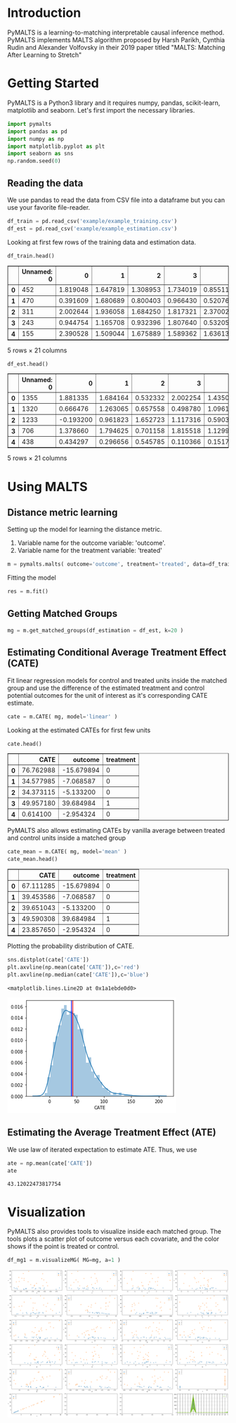 # Introduction
PyMALTS is a learning-to-matching interpretable causal inference method. PyMALTS implements MALTS algorithm proposed by Harsh Parikh, Cynthia Rudin and Alexander Volfovsky in their 2019 paper titled "MALTS: Matching After Learning to Stretch"

# Getting Started
PyMALTS is a Python3 library and it requires numpy, pandas, scikit-learn, matplotlib and seaborn. Let's first import the necessary libraries. 



```python
import pymalts
import pandas as pd
import numpy as np
import matplotlib.pyplot as plt
import seaborn as sns
np.random.seed(0)
```

## Reading the data
We use pandas to read the data from CSV file into a dataframe but you can use your favorite file-reader.


```python
df_train = pd.read_csv('example/example_training.csv')
df_est = pd.read_csv('example/example_estimation.csv')
```

Looking at first few rows of the training data and estimation data.


```python
df_train.head()
```




<div>
<style scoped>
    .dataframe tbody tr th:only-of-type {
        vertical-align: middle;
    }

    .dataframe tbody tr th {
        vertical-align: top;
    }

    .dataframe thead th {
        text-align: right;
    }
</style>
<table border="1" class="dataframe">
  <thead>
    <tr style="text-align: right;">
      <th></th>
      <th>Unnamed: 0</th>
      <th>0</th>
      <th>1</th>
      <th>2</th>
      <th>3</th>
      <th>4</th>
      <th>5</th>
      <th>6</th>
      <th>7</th>
      <th>8</th>
      <th>...</th>
      <th>10</th>
      <th>11</th>
      <th>12</th>
      <th>13</th>
      <th>14</th>
      <th>15</th>
      <th>16</th>
      <th>17</th>
      <th>outcome</th>
      <th>treated</th>
    </tr>
  </thead>
  <tbody>
    <tr>
      <th>0</th>
      <td>452</td>
      <td>1.819048</td>
      <td>1.647819</td>
      <td>1.308953</td>
      <td>1.734019</td>
      <td>0.855118</td>
      <td>1.977119</td>
      <td>1.350102</td>
      <td>1.680756</td>
      <td>1.461630</td>
      <td>...</td>
      <td>1.814832</td>
      <td>2.414663</td>
      <td>1.349697</td>
      <td>1.689332</td>
      <td>1.908062</td>
      <td>0.213754</td>
      <td>1.995093</td>
      <td>0.229470</td>
      <td>65.357913</td>
      <td>1</td>
    </tr>
    <tr>
      <th>1</th>
      <td>470</td>
      <td>0.391609</td>
      <td>1.680689</td>
      <td>0.800403</td>
      <td>0.966430</td>
      <td>0.520767</td>
      <td>0.509781</td>
      <td>1.089567</td>
      <td>1.135084</td>
      <td>1.573440</td>
      <td>...</td>
      <td>2.164498</td>
      <td>0.770808</td>
      <td>2.872847</td>
      <td>1.335996</td>
      <td>1.922559</td>
      <td>1.194346</td>
      <td>1.144125</td>
      <td>0.786834</td>
      <td>-8.773791</td>
      <td>0</td>
    </tr>
    <tr>
      <th>2</th>
      <td>311</td>
      <td>2.002644</td>
      <td>1.936058</td>
      <td>1.684250</td>
      <td>1.817321</td>
      <td>2.370025</td>
      <td>2.194189</td>
      <td>1.506828</td>
      <td>2.023798</td>
      <td>-1.818878</td>
      <td>...</td>
      <td>-1.103308</td>
      <td>-1.182929</td>
      <td>-0.728503</td>
      <td>1.144823</td>
      <td>1.438420</td>
      <td>2.330082</td>
      <td>1.169831</td>
      <td>0.955778</td>
      <td>-15.044913</td>
      <td>0</td>
    </tr>
    <tr>
      <th>3</th>
      <td>243</td>
      <td>0.944754</td>
      <td>1.165708</td>
      <td>0.932396</td>
      <td>1.807640</td>
      <td>0.532053</td>
      <td>0.527254</td>
      <td>0.537563</td>
      <td>0.692490</td>
      <td>-1.447944</td>
      <td>...</td>
      <td>2.079438</td>
      <td>1.496016</td>
      <td>0.418019</td>
      <td>3.421552</td>
      <td>-1.644336</td>
      <td>0.551145</td>
      <td>0.577592</td>
      <td>0.263000</td>
      <td>-5.346794</td>
      <td>0</td>
    </tr>
    <tr>
      <th>4</th>
      <td>155</td>
      <td>2.390528</td>
      <td>1.509044</td>
      <td>1.675889</td>
      <td>1.589362</td>
      <td>1.636131</td>
      <td>1.678246</td>
      <td>1.755178</td>
      <td>1.312119</td>
      <td>-2.048745</td>
      <td>...</td>
      <td>2.007166</td>
      <td>2.626542</td>
      <td>1.414703</td>
      <td>0.826678</td>
      <td>2.482560</td>
      <td>1.616941</td>
      <td>0.059490</td>
      <td>0.780916</td>
      <td>-17.352554</td>
      <td>0</td>
    </tr>
  </tbody>
</table>
<p>5 rows × 21 columns</p>
</div>




```python
df_est.head()
```




<div>
<style scoped>
    .dataframe tbody tr th:only-of-type {
        vertical-align: middle;
    }

    .dataframe tbody tr th {
        vertical-align: top;
    }

    .dataframe thead th {
        text-align: right;
    }
</style>
<table border="1" class="dataframe">
  <thead>
    <tr style="text-align: right;">
      <th></th>
      <th>Unnamed: 0</th>
      <th>0</th>
      <th>1</th>
      <th>2</th>
      <th>3</th>
      <th>4</th>
      <th>5</th>
      <th>6</th>
      <th>7</th>
      <th>8</th>
      <th>...</th>
      <th>10</th>
      <th>11</th>
      <th>12</th>
      <th>13</th>
      <th>14</th>
      <th>15</th>
      <th>16</th>
      <th>17</th>
      <th>outcome</th>
      <th>treated</th>
    </tr>
  </thead>
  <tbody>
    <tr>
      <th>0</th>
      <td>1355</td>
      <td>1.881335</td>
      <td>1.684164</td>
      <td>0.532332</td>
      <td>2.002254</td>
      <td>1.435032</td>
      <td>1.450196</td>
      <td>1.974763</td>
      <td>1.321659</td>
      <td>0.709443</td>
      <td>...</td>
      <td>0.883130</td>
      <td>0.956721</td>
      <td>2.498229</td>
      <td>2.251677</td>
      <td>0.375271</td>
      <td>-0.545129</td>
      <td>3.334220</td>
      <td>0.081259</td>
      <td>-15.679894</td>
      <td>0</td>
    </tr>
    <tr>
      <th>1</th>
      <td>1320</td>
      <td>0.666476</td>
      <td>1.263065</td>
      <td>0.657558</td>
      <td>0.498780</td>
      <td>1.096135</td>
      <td>1.002569</td>
      <td>0.881916</td>
      <td>0.740392</td>
      <td>2.780857</td>
      <td>...</td>
      <td>1.230980</td>
      <td>-1.214324</td>
      <td>-0.040029</td>
      <td>1.554477</td>
      <td>4.235513</td>
      <td>3.596213</td>
      <td>0.959022</td>
      <td>0.513409</td>
      <td>-7.068587</td>
      <td>0</td>
    </tr>
    <tr>
      <th>2</th>
      <td>1233</td>
      <td>-0.193200</td>
      <td>0.961823</td>
      <td>1.652723</td>
      <td>1.117316</td>
      <td>0.590318</td>
      <td>0.566765</td>
      <td>0.775715</td>
      <td>0.938379</td>
      <td>-2.055124</td>
      <td>...</td>
      <td>-0.606074</td>
      <td>3.329552</td>
      <td>-1.822938</td>
      <td>3.240945</td>
      <td>2.106121</td>
      <td>0.857190</td>
      <td>0.577264</td>
      <td>-2.370578</td>
      <td>-5.133200</td>
      <td>0</td>
    </tr>
    <tr>
      <th>3</th>
      <td>706</td>
      <td>1.378660</td>
      <td>1.794625</td>
      <td>0.701158</td>
      <td>1.815518</td>
      <td>1.129920</td>
      <td>1.188477</td>
      <td>0.845063</td>
      <td>1.217270</td>
      <td>5.847379</td>
      <td>...</td>
      <td>-0.045607</td>
      <td>0.736230</td>
      <td>0.941677</td>
      <td>0.835420</td>
      <td>-0.560388</td>
      <td>0.427255</td>
      <td>2.239003</td>
      <td>-0.632832</td>
      <td>39.684984</td>
      <td>1</td>
    </tr>
    <tr>
      <th>4</th>
      <td>438</td>
      <td>0.434297</td>
      <td>0.296656</td>
      <td>0.545785</td>
      <td>0.110366</td>
      <td>0.151758</td>
      <td>-0.257326</td>
      <td>0.601965</td>
      <td>0.499884</td>
      <td>-0.973684</td>
      <td>...</td>
      <td>-0.778477</td>
      <td>0.936956</td>
      <td>0.831105</td>
      <td>2.060040</td>
      <td>3.153799</td>
      <td>0.027665</td>
      <td>0.376857</td>
      <td>-1.221457</td>
      <td>-2.954324</td>
      <td>0</td>
    </tr>
  </tbody>
</table>
<p>5 rows × 21 columns</p>
</div>



# Using MALTS
## Distance metric learning
Setting up the model for learning the distance metric.

1) Variable name for the outcome variable: 'outcome'. 
2) Variable name for the treatment variable: 'treated'


```python
m = pymalts.malts( outcome='outcome', treatment='treated', data=df_train, discrete=[], k=10 )
```

Fitting the model


```python
res = m.fit()
```

## Getting Matched Groups


```python
mg = m.get_matched_groups(df_estimation = df_est, k=20 )
```

## Estimating Conditional Average Treatment Effect (CATE)
Fit linear regression models for control and treated units inside the matched group and use the difference of the estimated treatment and control potential outcomes for the unit of interest as it's corresponding CATE estimate.


```python
cate = m.CATE( mg, model='linear' )
```

Looking at the estimated CATEs for first few units


```python
cate.head()
```




<div>
<style scoped>
    .dataframe tbody tr th:only-of-type {
        vertical-align: middle;
    }

    .dataframe tbody tr th {
        vertical-align: top;
    }

    .dataframe thead th {
        text-align: right;
    }
</style>
<table border="1" class="dataframe">
  <thead>
    <tr style="text-align: right;">
      <th></th>
      <th>CATE</th>
      <th>outcome</th>
      <th>treatment</th>
    </tr>
  </thead>
  <tbody>
    <tr>
      <th>0</th>
      <td>76.762988</td>
      <td>-15.679894</td>
      <td>0</td>
    </tr>
    <tr>
      <th>1</th>
      <td>34.577985</td>
      <td>-7.068587</td>
      <td>0</td>
    </tr>
    <tr>
      <th>2</th>
      <td>34.373115</td>
      <td>-5.133200</td>
      <td>0</td>
    </tr>
    <tr>
      <th>3</th>
      <td>49.957180</td>
      <td>39.684984</td>
      <td>1</td>
    </tr>
    <tr>
      <th>4</th>
      <td>0.614100</td>
      <td>-2.954324</td>
      <td>0</td>
    </tr>
  </tbody>
</table>
</div>



PyMALTS also allows estimating CATEs by vanilla average between treated and control units inside a matched group


```python
cate_mean = m.CATE( mg, model='mean' )
cate_mean.head()
```




<div>
<style scoped>
    .dataframe tbody tr th:only-of-type {
        vertical-align: middle;
    }

    .dataframe tbody tr th {
        vertical-align: top;
    }

    .dataframe thead th {
        text-align: right;
    }
</style>
<table border="1" class="dataframe">
  <thead>
    <tr style="text-align: right;">
      <th></th>
      <th>CATE</th>
      <th>outcome</th>
      <th>treatment</th>
    </tr>
  </thead>
  <tbody>
    <tr>
      <th>0</th>
      <td>67.111285</td>
      <td>-15.679894</td>
      <td>0</td>
    </tr>
    <tr>
      <th>1</th>
      <td>39.453586</td>
      <td>-7.068587</td>
      <td>0</td>
    </tr>
    <tr>
      <th>2</th>
      <td>39.651043</td>
      <td>-5.133200</td>
      <td>0</td>
    </tr>
    <tr>
      <th>3</th>
      <td>49.590308</td>
      <td>39.684984</td>
      <td>1</td>
    </tr>
    <tr>
      <th>4</th>
      <td>23.857650</td>
      <td>-2.954324</td>
      <td>0</td>
    </tr>
  </tbody>
</table>
</div>



Plotting the probability distribution of CATE.


```python
sns.distplot(cate['CATE'])
plt.axvline(np.mean(cate['CATE']),c='red')
plt.axvline(np.median(cate['CATE']),c='blue')
```




    <matplotlib.lines.Line2D at 0x1a1ebde0d0>




![png](example/output_21_1.png)


## Estimating the Average Treatment Effect (ATE)
We use law of iterated expectation to estimate ATE. Thus, we use 


```python
ate = np.mean(cate['CATE'])
ate
```




    43.12022473817754



# Visualization
PyMALTS also provides tools to visualize inside each matched group. The tools plots a scatter plot of outcome versus each covariate, and the color shows if the point is treated or control.


```python
df_mg1 = m.visualizeMG( MG=mg, a=1 )
```


![png](example/output_25_0.png)

